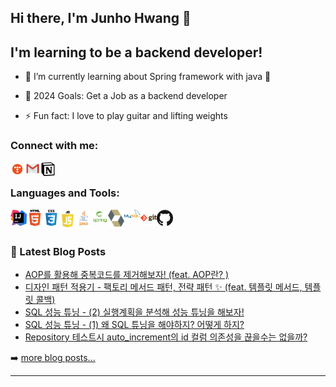 ## Hi there, I'm Junho Hwang 👋 


## I'm learning to be a backend developer!

<!-- - 🔭 I just launched my first course: [Become A VS Code SuperHero!][course]! -->
- 🌱 I’m currently learning about Spring framework with java 🤣
<!-- - 👯 I’m looking to make my  -->
- 🥅 2024 Goals: Get a Job as a backend developer

- ⚡ Fun fact: I love to play guitar and lifting weights
### Connect with me:

[<img align="left" alt="junojuno" width="22px" src="./image/tistory.png" />][website]
<!-- [<img align="left" alt="codeSTACKr | YouTube" width="22px" src="https://cdn.jsdelivr.net/npm/simple-icons@v3/icons/youtube.svg" />][youtube]
[<img align="left" alt="codeSTACKr | Twitter" width="22px" src="https://cdn.jsdelivr.net/npm/simple-icons@v3/icons/twitter.svg" />][twitter]
[<img align="left" alt="codeSTACKr | LinkedIn" width="22px" src="https://cdn.jsdelivr.net/npm/simple-icons@v3/icons/linkedin.svg" />][linkedin] -->
[<img align="left" alt="junojuno | email" width="27px" src="./image/email.png" />][Email]
[<img align="left" alt="junojuno" width="22px" src="./image/notion_icon.png" />][notion]
<br />

### Languages and Tools:
<img align="left" alt="IntelliJ" width="26px" src="./image/intellij.png" />
<img align="left" alt="HTML5" width="26px" src="https://raw.githubusercontent.com/github/explore/80688e429a7d4ef2fca1e82350fe8e3517d3494d/topics/html/html.png" />
<img align="left" alt="CSS3" width="26px" src="https://raw.githubusercontent.com/github/explore/80688e429a7d4ef2fca1e82350fe8e3517d3494d/topics/css/css.png" />
<img align="left" alt="JavaScript" width="26px" src="./image/javascript.png" />
<img align="left" alt="Java" width="26px" src="./image/java.png" />
<img align="left" alt="Spring" width="26px" src="./image/spring.png" />
<img align="left" alt="Hibernate" width="26px" src="./image/hibernate.png" />
<img align="left" alt="MySQL" width="26px" src="./image/mysql.png" />
<img align="left" alt="Git" width="26px" src="https://raw.githubusercontent.com/github/explore/80688e429a7d4ef2fca1e82350fe8e3517d3494d/topics/git/git.png" />
<img align="left" alt="GitHub" width="26px" src="https://raw.githubusercontent.com/github/explore/78df643247d429f6cc873026c0622819ad797942/topics/github/github.png" />
<br/>
<br/>

### 📕 Latest Blog Posts
<!-- BLOG-POST-LIST:START -->
- [AOP를 활용해 중복코드를 제거해보자! &lpar;feat. AOP란? &rpar;](https://juno-juno.tistory.com/109)
- [디자인 패턴 적용기 - 팩토리 메서드 패턴, 전략 패턴  ✨ &lpar;feat. 템플릿 메서드, 템플릿 콜백&rpar;](https://juno-juno.tistory.com/108)
- [SQL 성능 튜닝 - &lpar;2&rpar; 실행계획을 분석해 성능 튜닝을 해보자!](https://juno-juno.tistory.com/107)
- [SQL 성능 튜닝 - &lpar;1&rpar; 왜 SQL 튜닝을 해야하지? 어떻게 하지?](https://juno-juno.tistory.com/106)
- [Repository 테스트시 auto_increment의 id 컬럼 의존성을 끊을수는 없을까?](https://juno-juno.tistory.com/105)
<!-- BLOG-POST-LIST:END -->

➡️ [more blog posts...](https://juno-juno.tistory.com/)

---
[Email]: mailto:ssmm0205@naver.com
[website]: https://juno-juno.tistory.com/
[notion]: https://kaput-trombone-343.notion.site/Junho-s-Brain-58a680a1bf90439096fed28abf610396
<!-- [instagram]: https://www.instagram.com/j.unojuno/ <!-- no more available-->
